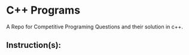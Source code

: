 # C++ Programs
A Repo for Competitive Programing Questions and their solution in c++.
  
  
## Instruction(s):


   
